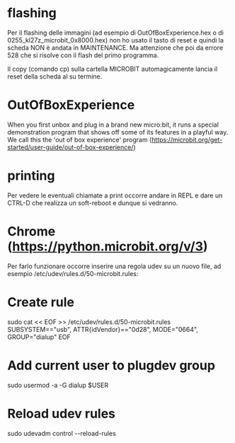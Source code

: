 


# flashing

Per il flashing delle immagini (ad esempio di OutOfBoxExperience.hex
o di 0255_kl27z_microbit_0x8000.hex) non ho usato il tasto di reset
e quindi la scheda NON è andata in MAINTENANCE.
Ma attenzione che poi da errore 528 che si risolve con il flash del
primo programma.

Il copy (comando cp) sulla cartella MICROBIT automagicamente lancia il reset
della scheda al su termine.


# OutOfBoxExperience

When you first unbox and plug in a brand new micro:bit, it runs a special demonstration program that shows off some of its features in a playful way. We call this the 'out of box experience' program (https://microbit.org/get-started/user-guide/out-of-box-experience/)

# printing

Per vedere le eventuali chiamate a print occorre andare in REPL e dare un CTRL-D
che realizza un soft-reboot e dunque si vedranno.


# Chrome (https://python.microbit.org/v/3)

Per farlo funzionare occorre inserire una regola udev su un nuovo file,
ad esempio /etc/udev/rules.d/50-microbit.rules:

# Create rule
sudo cat << EOF >> /etc/udev/rules.d/50-microbit.rules
SUBSYSTEM=="usb", ATTR{idVendor}=="0d28", MODE="0664", GROUP="dialup"
EOF

# Add current user to plugdev group
sudo usermod -a -G dialup $USER

# Reload udev rules
sudo udevadm control --reload-rules

